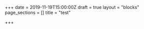 +++
date = 2019-11-19T15:00:00Z
draft = true
layout = "blocks"
page_sections = []
title = "test"

+++

